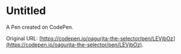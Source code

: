 # Untitled

A Pen created on CodePen.

Original URL: [https://codepen.io/oagurjta-the-selector/pen/LEVjbOz](https://codepen.io/oagurjta-the-selector/pen/LEVjbOz).

